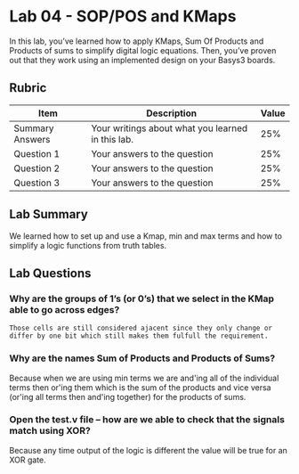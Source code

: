 # Lab 04 - SOP/POS and KMaps

In this lab, you’ve learned how to apply KMaps, Sum Of Products and Products of
sums to simplify digital logic equations. Then, you’ve proven out that they work
using an implemented design on your Basys3 boards.

## Rubric

| Item | Description | Value |
| ---- | ----------- | ----- |
| Summary Answers | Your writings about what you learned in this lab. | 25% |
| Question 1 | Your answers to the question | 25% |
| Question 2 | Your answers to the question | 25% |
| Question 3 | Your answers to the question | 25% |

## Lab Summary

We learned how to set up and use a Kmap, min and max terms and how to simplify a logic functions from truth tables. 

## Lab Questions

### Why are the groups of 1’s (or 0’s) that we select in the KMap able to go across edges?
	Those cells are still considered ajacent since they only change or differ by one bit which still makes them fulfull the requirement. 

### Why are the names Sum of Products and Products of Sums?
Because when we are using min terms we are and'ing all of the individual terms then or'ing them which is the sum of the products and vice versa (or'ing all terms then and'ing together)
for the products of sums.

### Open the test.v file – how are we able to check that the signals match using XOR?

Because any time output of the logic is different the value will be true for an XOR gate. 